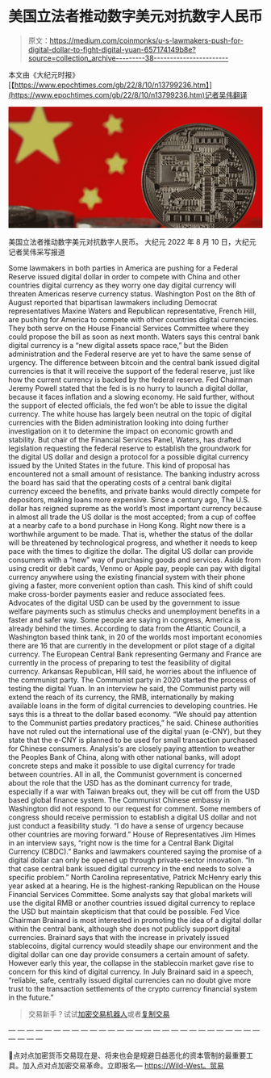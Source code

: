 # 美国立法者推动数字美元对抗数字人民币

> 原文：<https://medium.com/coinmonks/u-s-lawmakers-push-for-digital-dollar-to-fight-digital-yuan-657174149b8e?source=collection_archive---------38----------------------->

本文由《大纪元时报》
[【https://www.epochtimes.com/gb/22/8/10/n13799236.htm】](https://www.epochtimes.com/gb/22/8/10/n13799236.htm)记者吴伟翻译

![](img/d8eed7237bbb01105f8f9534ac07eacf.png)

美国立法者推动数字美元对抗数字人民币。
大纪元 2022 年 8 月 10 日，大纪元记者吴伟采写报道

Some lawmakers in both parties in America are pushing for a Federal Reserve issued digital dollar in order to compete with China and other countries digital currency as they worry one day digital currency will threaten Americas reserve currency status.
Washington Post on the 8th of August reported that bipartisan lawmakers including Democrat representatives Maxine Waters and Republican representative, French Hill, are pushing for America to compete with other countries digital currencies. They both serve on the House Financial Services Committee where they could propose the bill as soon as next month.
Waters says this central bank digital currency is a “new digital assets space race,” but the Biden administration and the Federal reserve are yet to have the same sense of urgency.
The difference between bitcoin and the central bank issued digital currencies is that it will receive the support of the federal reserve, just like how the current currency is backed by the federal reserve.
Fed Chairman Jeremy Powell stated that the fed is is no hurry to launch a digital dollar, because it faces inflation and a slowing economy. He said further, without the support of elected officials, the fed won’t be able to issue the digital currency. The white house has largely been neutral on the topic of digital currencies with the Biden administration looking into doing further investigation on it to determine the impact on economic growth and stability. But chair of the Financial Services Panel, Waters, has drafted legislation requesting the federal reserve to establish the groundwork for the digital US dollar and design a protocol for a possible digital currency issued by the United States in the future.
This kind of proposal has encountered not a small amount of resistance. The banking industry across the board has said that the operating costs of a central bank digital currency exceed the benefits, and private banks would directly compete for depositors, making loans more expensive.
Since a century ago, The U.S. dollar has reigned supreme as the world’s most important currency because in almost all trade the US dollar is the most accepted; from a cup of coffee at a nearby cafe to a bond purchase in Hong Kong. Right now there is a worthwhile argument to be made. That is, whether the status of the dollar will be threatened by technological progress, and whether it needs to keep pace with the times to digitize the dollar.
The digital US dollar can provide consumers with a “new” way of purchasing goods and services. Aside from using credit or debit cards, Venmo or Apple pay, people can pay with digital currency anywhere using the existing financial system with their phone giving a faster, more convenient option than cash.
This kind of shift could make cross-border payments easier and reduce associated fees. Advocates of the digital USD can be used by the government to issue welfare payments such as stimulus checks and unemployment benefits in a faster and safer way.
Some people are saying in congress, America is already behind the times. According to data from the Atlantic Council, a Washington based think tank, in 20 of the worlds most important economies there are 16 that are currently in the development or pilot stage of a digital currency. The European Central Bank representing Germany and France are currently in the process of preparing to test the feasibility of digital currency.
Arkansas Republican, Hill said, he worries about the influence of the communist party. The Communist party in 2020 started the process of testing the digital Yuan. In an interview he said, the Communist party will extend the reach of its currency, the RMB, internationally by making available loans in the form of digital currencies to developing countries. He says this is a threat to the dollar based economy. “We should pay attention to the Communist parties predatory practices,” he said.
Chinese authorities have not ruled out the international use of the digital yuan (e-CNY), but they state that the e-CNY is planned to be used for small transaction purchased for Chinese consumers.
Analysis's are closely paying attention to weather the Peoples Bank of China, along with other national banks, will adopt concrete steps and make it possible to use digital currency for trade between countries. All in all, the Communist government is concerned about the role that the USD has as the dominant currency for trade, especially if a war with Taiwan breaks out, they will be cut off from the USD based global finance system.
The Communist Chinese embassy in Washington did not respond to our request for comment.
Some members of congress should receive permission to establish a digital US dollar and not just conduct a feasibility study. “I do have a sense of urgency because other countries are moving forward.” House of Representatives Jim Himes in an interview says, “right now is the time for a Central Bank Digital Currency (CBDC).”
Banks and lawmakers countered saying the promise of a digital dollar can only be opened up through private-sector innovation.
“In that case central bank issued digital currency in the end needs to solve a specific problem.” North Carolina representative, Patrick McHenry early this year asked at a hearing. He is the highest-ranking Republican on the House Financial Services Committee.
Some analysts say that global markets will use the digital RMB or another countries issued digital currency to replace the USD but maintain skepticism that that could be possible.
Fed Vice Chairman Brainard is most interested in promoting the idea of a digital dollar within the central bank, although she does not publicly support digital currencies.
Brainard says that with the increase in privately issued stablecoins, digital currency would steadily shape our environment and the digital dollar can one day provide consumers a certain amount of safety. However early this year, the collapse in the stablecoin market gave rise to concern for this kind of digital currency.
In July Brainard said in a speech, “reliable, safe, centrally issued digital currencies can no doubt give more trust to the transaction settlements of the crypto currency financial system in the future.”

> 交易新手？试试[加密交易机器人](/coinmonks/crypto-trading-bot-c2ffce8acb2a)或者[复制交易](/coinmonks/top-10-crypto-copy-trading-platforms-for-beginners-d0c37c7d698c)

— — — — — — — — — — — — — — — — — — — — — — — — — — — — — — — —

🔴点对点加密货币交易现在是、将来也会是规避日益恶化的资本管制的最重要工具。加入点对点加密交易革命。立即报名— [https://Wild-West。贸易](https://www.youtube.com/redirect?event=video_description&redir_token=QUFFLUhqbEs0WWgybWhXelY1SGZoRC1mN1FYS2tyZGRFd3xBQ3Jtc0tueUt1d01FcS00ZllzQzBBTndkOXktbVZnY2Rha1c1Q0xVWHp6aVJpNjdqMXUyN0FzMmpoaWJWT3NGQm5acE84V1Qtc0lUcGpaYU9ralN0NUVINlBlNGVzb1JCV3c3RElqaVVsQXRrUm9pR0RnTEFYaw&q=https%3A%2F%2Fwild-west.trade%2F&v=snmHTbk-DSU)